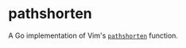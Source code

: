 pathshorten
===========

A Go implementation of Vim's [`pathshorten`][] function.

  [`pathshorten`]: <https://vimhelp.org/builtin.txt.html#pathshorten%28%29>
